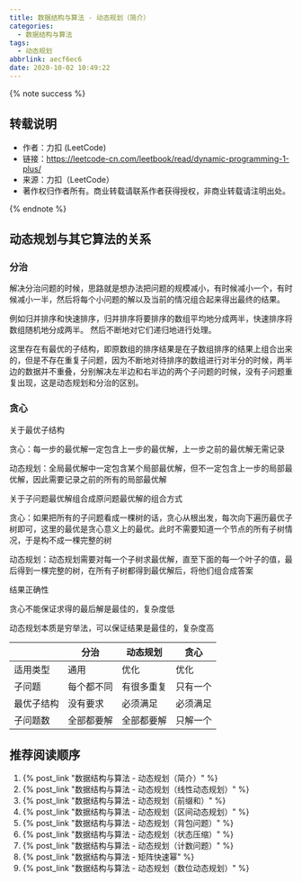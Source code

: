```yaml
---
title: 数据结构与算法 - 动态规划（简介）
categories:
  - 数据结构与算法
tags:
  - 动态规划
abbrlink: aecf6ec6
date: 2020-10-02 10:49:22
---
```


{% note success %}

## 转载说明

- 作者：力扣 (LeetCode)
- 链接：<https://leetcode-cn.com/leetbook/read/dynamic-programming-1-plus/>
- 来源：力扣（LeetCode）
- 著作权归作者所有。商业转载请联系作者获得授权，非商业转载请注明出处。

{% endnote %}

<!-- more -->

## 动态规划与其它算法的关系

### 分治

解决分治问题的时候，思路就是想办法把问题的规模减小，有时候减小一个，有时候减小一半，然后将每个小问题的解以及当前的情况组合起来得出最终的结果。

例如归并排序和快速排序，归并排序将要排序的数组平均地分成两半，快速排序将数组随机地分成两半。
然后不断地对它们递归地进行处理。

这里存在有最优的子结构，即原数组的排序结果是在子数组排序的结果上组合出来的，但是不存在重复子问题，因为不断地对待排序的数组进行对半分的时候，两半边的数据并不重叠，分别解决左半边和右半边的两个子问题的时候，没有子问题重复出现，这是动态规划和分治的区别。

### 贪心

关于最优子结构

贪心：每一步的最优解一定包含上一步的最优解，上一步之前的最优解无需记录

动态规划：全局最优解中一定包含某个局部最优解，但不一定包含上一步的局部最优解，因此需要记录之前的所有的局部最优解

关于子问题最优解组合成原问题最优解的组合方式

贪心：如果把所有的子问题看成一棵树的话，贪心从根出发，每次向下遍历最优子树即可，这里的最优是贪心意义上的最优。此时不需要知道一个节点的所有子树情况，于是构不成一棵完整的树

动态规划：动态规划需要对每一个子树求最优解，直至下面的每一个叶子的值，最后得到一棵完整的树，在所有子树都得到最优解后，将他们组合成答案

结果正确性

贪心不能保证求得的最后解是最佳的，复杂度低

动态规划本质是穷举法，可以保证结果是最佳的，复杂度高

| | 分治 | 动态规划 | 贪心 |
| - | ---- | -------| ----- |
| 适用类型 | 通用 | 优化 | 优化 |
| 子问题 | 每个都不同 | 有很多重复 | 只有一个 |
| 最优子结构 | 没有要求 | 必须满足 | 必须满足 |
| 子问题数 | 全部都要解 | 全部都要解 | 只解一个 |

## 推荐阅读顺序

1. {% post_link "数据结构与算法 - 动态规划（简介）" %}
2. {% post_link "数据结构与算法 - 动态规划（线性动态规划）" %}
3. {% post_link "数据结构与算法 - 动态规划（前缀和）" %}
4. {% post_link "数据结构与算法 - 动态规划（区间动态规划）" %}
5. {% post_link "数据结构与算法 - 动态规划（背包问题）" %}
6. {% post_link "数据结构与算法 - 动态规划（状态压缩）" %}
7. {% post_link "数据结构与算法 - 动态规划（计数问题）" %}
8. {% post_link "数据结构与算法 - 矩阵快速幂" %}
9. {% post_link "数据结构与算法 - 动态规划（数位动态规划）" %}
